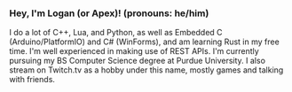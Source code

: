 ### Hey, I'm Logan (or Apex)! (pronouns: he/him)
I do a lot of C++, Lua, and Python, as well as Embedded C (Arduino/PlatformIO) and C# (WinForms), and am learning Rust in my free time. I'm well experienced in making use of REST APIs. I'm currently pursuing my BS Computer Science degree at Purdue University. I also stream on Twitch.tv as a hobby under this name, mostly games and talking with friends.
